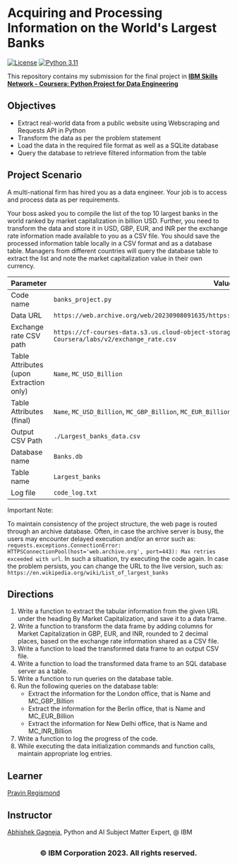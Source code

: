 # Acquiring and Processing Information on the World's Largest Banks

[![License](https://img.shields.io/badge/License-Apache%202.0-blue.svg)](https://opensource.org/licenses/Apache-2.0)
[![Python 3.11](https://img.shields.io/badge/Python-3.11-green.svg)](https://shields.io/)

This repository contains my submission for the final project in **[IBM Skills Network - Coursera: Python Project for Data Engineering](https://www.coursera.org/learn/python-project-for-data-engineering)**

## Objectives

* Extract real-world data from a public website using Webscraping and Requests API in Python
* Transform the data as per the problem statement
* Load the data in the required file format as well as a SQLite database
* Query the database to retrieve filtered information from the table

## Project Scenario

A multi-national firm has hired you as a data engineer. Your job is to access and process data as per requirements.

Your boss asked you to compile the list of the top 10 largest banks in the world ranked by market capitalization in billion USD. Further, you need to transform the data and store it in USD, GBP, EUR, and INR per the exchange rate information made available to you as a CSV file. You should save the processed information table locally in a CSV format and as a database table. Managers from different countries will query the database table to extract the list and note the market capitalization value in their own currency.

| Parameter | Value |
|---|---|
| Code name | `banks_project.py` |
| Data URL | `https://web.archive.org/web/20230908091635/https://en.wikipedia.org/wiki/List_of_largest_banks` |
| Exchange rate CSV path | `https://cf-courses-data.s3.us.cloud-object-storage.appdomain.cloud/IBMSkillsNetwork-PY0221EN-Coursera/labs/v2/exchange_rate.csv` |
| Table Attributes (upon Extraction only) | `Name`, `MC_USD_Billion` |
| Table Attributes (final) | `Name`, `MC_USD_Billion`, `MC_GBP_Billion`, `MC_EUR_Billion`, `MC_INR_Billion` |
| Output CSV Path | `./Largest_banks_data.csv` |
| Database name | `Banks.db` |
| Table name | `Largest_banks` |
| Log file | `code_log.txt` |

Important Note:

To maintain consistency of the project structure, the web page is routed through an archive database. Often, in case the archive server is busy, the users may encounter delayed execution and/or an error such as:
`requests.exceptions.ConnectionError: HTTPSConnectionPool(host='web.archive.org', port=443): Max retries exceeded with url`.
In such a situation, try executing the code again. In case the problem persists, you can change the URL to the live version, such as:
`https://en.wikipedia.org/wiki/List_of_largest_banks`

## Directions

1. Write a function to extract the tabular information from the given URL under the heading By Market Capitalization, and save it to a data frame.
1. Write a function to transform the data frame by adding columns for Market Capitalization in GBP, EUR, and INR, rounded to 2 decimal places, based on the exchange rate information shared as a CSV file.
1. Write a function to load the transformed data frame to an output CSV file.
1. Write a function to load the transformed data frame to an SQL database server as a table.
1. Write a function to run queries on the database table.
1. Run the following queries on the database table:
    - Extract the information for the London office, that is Name and MC_GBP_Billion
    - Extract the information for the Berlin office, that is Name and MC_EUR_Billion
    - Extract the information for New Delhi office, that is Name and MC_INR_Billion
1. Write a function to log the progress of the code.
1. While executing the data initialization commands and function calls, maintain appropriate log entries.

## Learner

[Pravin Regismond](https://www.linkedin.com/in/pregismond)

## Instructor

[Abhishek Gagneja](https://www.coursera.org/instructor/~129186572), Python and AI Subject Matter Expert, @ IBM

## <h3 align="center"> © IBM Corporation 2023. All rights reserved. <h3/>
